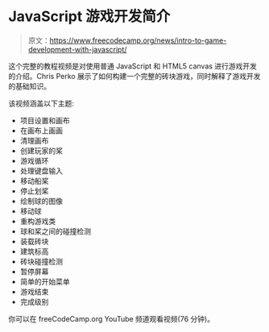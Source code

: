 # JavaScript 游戏开发简介

> 原文：<https://www.freecodecamp.org/news/intro-to-game-development-with-javascript/>

这个完整的教程视频是对使用普通 JavaScript 和 HTML5 canvas 进行游戏开发的介绍。Chris Perko 展示了如何构建一个完整的砖块游戏，同时解释了游戏开发的基础知识。

该视频涵盖以下主题:

*   项目设置和画布
*   在画布上画画
*   清理画布
*   创建玩家的桨
*   游戏循环
*   处理键盘输入
*   移动船桨
*   停止划桨
*   绘制球的图像
*   移动球
*   重构游戏类
*   球和桨之间的碰撞检测
*   装载砖块
*   建筑标高
*   砖块碰撞检测
*   暂停屏幕
*   简单的开始菜单
*   游戏结束
*   完成级别

你可以在 freeCodeCamp.org YouTube 频道观看视频(76 分钟)。‌